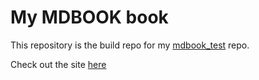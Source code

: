 # My MDBOOK book

This repository is the build repo for my [mdbook_test](https://github.com/awsomesawce/mdbook_test)
repo.

Check out the site [here](https://awsomesawce.github.io/mdbook_test_build)
